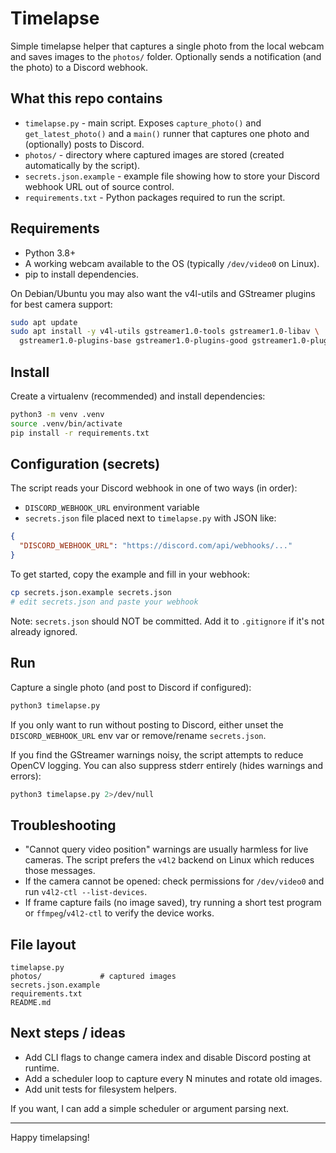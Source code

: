 # Timelapse

Simple timelapse helper that captures a single photo from the local webcam and saves images to the `photos/` folder. Optionally sends a notification (and the photo) to a Discord webhook.

## What this repo contains
- `timelapse.py` - main script. Exposes `capture_photo()` and `get_latest_photo()` and a `main()` runner that captures one photo and (optionally) posts to Discord.
- `photos/` - directory where captured images are stored (created automatically by the script).
- `secrets.json.example` - example file showing how to store your Discord webhook URL out of source control.
- `requirements.txt` - Python packages required to run the script.

## Requirements
- Python 3.8+
- A working webcam available to the OS (typically `/dev/video0` on Linux).
- pip to install dependencies.

On Debian/Ubuntu you may also want the v4l-utils and GStreamer plugins for best camera support:

```bash
sudo apt update
sudo apt install -y v4l-utils gstreamer1.0-tools gstreamer1.0-libav \
  gstreamer1.0-plugins-base gstreamer1.0-plugins-good gstreamer1.0-plugins-bad
```

## Install

Create a virtualenv (recommended) and install dependencies:

```bash
python3 -m venv .venv
source .venv/bin/activate
pip install -r requirements.txt
```

## Configuration (secrets)

The script reads your Discord webhook in one of two ways (in order):

- `DISCORD_WEBHOOK_URL` environment variable
- `secrets.json` file placed next to `timelapse.py` with JSON like:

```json
{
  "DISCORD_WEBHOOK_URL": "https://discord.com/api/webhooks/..."
}
```

To get started, copy the example and fill in your webhook:

```bash
cp secrets.json.example secrets.json
# edit secrets.json and paste your webhook
```

Note: `secrets.json` should NOT be committed. Add it to `.gitignore` if it's not already ignored.

## Run

Capture a single photo (and post to Discord if configured):

```bash
python3 timelapse.py
```

If you only want to run without posting to Discord, either unset the `DISCORD_WEBHOOK_URL` env var or remove/rename `secrets.json`.

If you find the GStreamer warnings noisy, the script attempts to reduce OpenCV logging. You can also suppress stderr entirely (hides warnings and errors):

```bash
python3 timelapse.py 2>/dev/null
```

## Troubleshooting

- "Cannot query video position" warnings are usually harmless for live cameras. The script prefers the `v4l2` backend on Linux which reduces those messages.
- If the camera cannot be opened: check permissions for `/dev/video0` and run `v4l2-ctl --list-devices`.
- If frame capture fails (no image saved), try running a short test program or `ffmpeg`/`v4l2-ctl` to verify the device works.

## File layout

```
timelapse.py
photos/             # captured images
secrets.json.example
requirements.txt
README.md
```

## Next steps / ideas
- Add CLI flags to change camera index and disable Discord posting at runtime.
- Add a scheduler loop to capture every N minutes and rotate old images.
- Add unit tests for filesystem helpers.

If you want, I can add a simple scheduler or argument parsing next.

---
Happy timelapsing!
